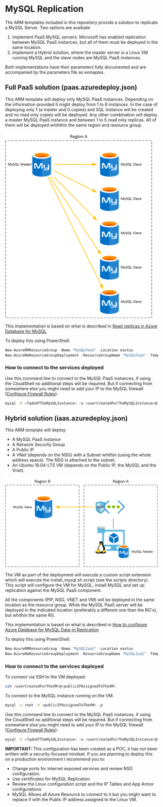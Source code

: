 # MySQL Replication

The ARM templates included in this repository provide a solution to replicate a MySQL Server. Two options are avaibale:

1. Implement PaaS MySQL servers. Microsoft has enabled replication between MySQL PaaS instances, but all of them must be deployed in the same location.
2. Implement a Hybrid solution, where the master server is a Linux VM running MySQL and the slave nodes are MySQL PaaS instances.

Both implementations have their parameters fully documented and are accompanied by the parameters file as exmaples.

## Full PaaS solution (paas.azuredeploy.json)

This ARM template will deploy only MySQL PaaS instances. Depending on the information provided it might deploy from 1 to 6 instances. In the case of deploying only 1 (a master and 0 copies) and SQL Instance will be created and no read only copies will be deployed. Any other combination will deploy a master MySQL PaaS instance and between 1 to 5 read only replicas. All of them will be deployed whihthin the same region and resource group.

![image](/docs/img01.png)

This implementation is based on what is described in [Read replicas in Azure Database for MySQL](https://docs.microsoft.com/en-us/azure/mysql/concepts-read-replicas)

To deploy this using PowerShell:
```powershell
New-AzureRMResourceGroup -Name "MySQLPaaS" -Location eastus
New-AzureRmResourceGroupDeployment -ResourceGroupName "MySQLPaaS" -TemplateParameterFile .\paas.azuredeploy.parameters.json -TemplateFile .\paas.azuredeploy.json
```

### How to connect to the services deployed

Use this command line to connect to the MySQL PaaS instances, if using the CloudShell no additional steps will be required. But if connecting from somewhere else you might need to add your IP to the MySQL firewall ([Configure Firewall Rules](https://docs.microsoft.com/en-us/azure/mysql/howto-manage-firewall-using-portal)):

```bash
mysql -h <fqdnOfTheMySQLInstance> -u <userCreatedForTheMySQLInstance>@<fqdnOfTheMySQLInstance> -p
```

## Hybrid solution (iaas.azuredeploy.json)

This ARM template will deploy:
- A MySQL PaaS instance
- A Network Security Group
- A Public IP
- A VNet (depends on the NSG) with a Subnet whithin (using the whole address space). The NSG is attached to the subnet.
- An Ubuntu 16.04-LTS VM (depends on the Public IP, the MySQL and the Vnet).

![image](/docs/img02.png)

The VM as part of the deployment will execute a custom script extension which will execute the install_mysql.sh script (see the scripts directory). This script will configure the VM for MySQL, install MySQL and set up replication against the MySQL PaaS component. 

All the components (PIP, NSG, VNET and VM) will be deployed in the same location as the resource group. While the MySQL PaaS server will be deployed in the indicated location (preferably a different one than the RG's), but whithin the same RG.

This implementation is based on what is described in [How to configure Azure Database for MySQL Data-in Replication](https://docs.microsoft.com/en-us/azure/mysql/howto-data-in-replication)

To deploy this using PowerShell:
```powershell
New-AzureRMResourceGroup -Name "MySQLIaaS" -Location eastus
New-AzureRmResourceGroupDeployment -ResourceGroupName "MySQLIaaS" -TemplateParameterFile .\iaas.azuredeploy.parameters.json -TemplateFile .\iaas.azuredeploy.json
```

### How to connect to the services deployed

To connect via SSH to the VM deployed:

```bash
ssh <userCreatedForTheVM>@<publicIPAssignedToTheVM>
```

To connect to the MySQL instance running on the VM:

```bash
mysql -u root -h <publicIPAssignedToTheVM> -p
```

Use this command line to connect to the MySQL PaaS instances, if using the CloudShell no additional steps will be required. But if connecting from somewhere else you might need to add your IP to the MySQL firewall ([Configure Firewall Rules](https://docs.microsoft.com/en-us/azure/mysql/howto-manage-firewall-using-portal)):

```bash
mysql -h <fqdnOfTheMySQLInstance> -u <userCreatedForTheMySQLInstance>@<fqdnOfTheMySQLInstance> -p
```

**IMPORTANT:** This configuration has been created as a POC, it has not been written with a security-focused mindset. If you are planning to deploy this on a production environment I recommend you to:
- Change ports for internet exposed services and review NSG configuration.
- Use certificates for MySQL Replication
- Review the Linux configuration script and the IP Tables and App Armor configurations
- MySQL Allows all Azure Resource to connect to it but you might want to replace if with the Public IP address assigned to the Linux VM.
